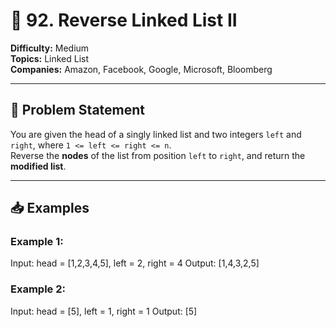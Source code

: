 # 🔁 92. Reverse Linked List II

**Difficulty:** Medium  
**Topics:** Linked List  
**Companies:** Amazon, Facebook, Google, Microsoft, Bloomberg

---

## 📝 Problem Statement

You are given the head of a singly linked list and two integers `left` and `right`, where `1 <= left <= right <= n`.  
Reverse the **nodes** of the list from position `left` to `right`, and return the **modified list**.

---

## 📥 Examples

### Example 1:

Input: head = [1,2,3,4,5], left = 2, right = 4
Output: [1,4,3,2,5]


### Example 2:

Input: head = [5], left = 1, right = 1
Output: [5]
